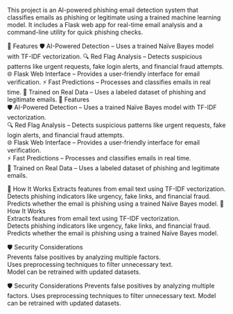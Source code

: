 
This project is an AI-powered phishing email detection system that classifies emails as phishing or legitimate using a trained machine learning model. It includes a Flask web app for real-time email analysis and a command-line utility for quick phishing checks.

🚀 Features
🛡 AI-Powered Detection – Uses a trained Naïve Bayes model with TF-IDF vectorization.
🔍 Red Flag Analysis – Detects suspicious patterns like urgent requests, fake login alerts, and financial fraud attempts.
🌐 Flask Web Interface – Provides a user-friendly interface for email verification.
⚡ Fast Predictions – Processes and classifies emails in real time.
📁 Trained on Real Data – Uses a labeled dataset of phishing and legitimate emails.
🚀 Features  
🛡 AI-Powered Detection – Uses a trained Naïve Bayes model with TF-IDF vectorization.  
🔍 Red Flag Analysis – Detects suspicious patterns like urgent requests, fake login alerts, and financial fraud attempts.  
🌐 Flask Web Interface – Provides a user-friendly interface for email verification.  
⚡ Fast Predictions – Processes and classifies emails in real time.  
📁 Trained on Real Data – Uses a labeled dataset of phishing and legitimate emails.  

🔬 How It Works
Extracts features from email text using TF-IDF vectorization.
Detects phishing indicators like urgency, fake links, and financial fraud.
Predicts whether the email is phishing using a trained Naïve Bayes model.
🔬 How It Works  
Extracts features from email text using TF-IDF vectorization.  
Detects phishing indicators like urgency, fake links, and financial fraud.  
Predicts whether the email is phishing using a trained Naïve Bayes model.  

🛡 Security Considerations  
Prevents false positives by analyzing multiple factors.  
Uses preprocessing techniques to filter unnecessary text.  
Model can be retrained with updated datasets.  

🛡 Security Considerations
Prevents false positives by analyzing multiple factors.
Uses preprocessing techniques to filter unnecessary text.
Model can be retrained with updated datasets.
